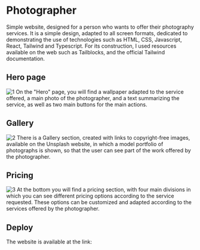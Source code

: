 # Photographer
Simple website, designed for a person who wants to offer their photography services. It is a simple design, adapted to all screen formats, dedicated to demonstrating the use of technologies such as HTML, CSS, Javascript, React, Tailwind and Typescript. For its construction, I used resources available on the web such as Tailblocks, and the official Tailwind documentation.

## Hero page
![1](https://github.com/yohanmayorga/photographer/assets/102123553/7545171c-5af3-4662-a186-dd8a802924c3)
On the "Hero" page, you will find a wallpaper adapted to the service offered, a main photo of the photographer, and a text summarizing the service, as well as two main buttons for the main actions.

## Gallery
![2](https://github.com/yohanmayorga/photographer/assets/102123553/4dd7e052-0cd1-4ba7-af22-2f551418f809)
There is a Gallery section, created with links to copyright-free images, available on the Unsplash website, in which a model portfolio of photographs is shown, so that the user can see part of the work offered by the photographer.

## Pricing
![3](https://github.com/yohanmayorga/photographer/assets/102123553/aa6453cc-6d50-4cae-9c24-d973d0b7ae7f)
At the bottom you will find a pricing section, with four main divisions in which you can see different pricing options according to the service requested. These options can be customized and adapted according to the services offered by the photographer.

## Deploy
The website is available at the link:
